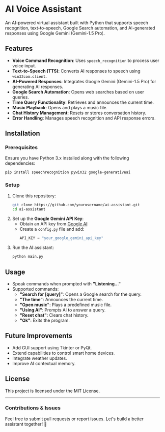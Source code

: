 # AI Voice Assistant

An AI-powered virtual assistant built with Python that supports speech recognition, text-to-speech, Google Search automation, and AI-generated responses using Google Gemini (Gemini-1.5 Pro).

## Features
- **Voice Command Recognition**: Uses `speech_recognition` to process user voice input.
- **Text-to-Speech (TTS)**: Converts AI responses to speech using `win32com.client`.
- **AI-Powered Responses**: Integrates Google Gemini (Gemini-1.5 Pro) for generating AI responses.
- **Google Search Automation**: Opens web searches based on user queries.
- **Time Query Functionality**: Retrieves and announces the current time.
- **Music Playback**: Opens and plays a music file.
- **Chat History Management**: Resets or stores conversation history.
- **Error Handling**: Manages speech recognition and API response errors.

## Installation
### Prerequisites
Ensure you have Python 3.x installed along with the following dependencies:

```sh
pip install speechrecognition pywin32 google-generativeai
```

### Setup
1. Clone this repository:
   ```sh
   git clone https://github.com/yourusername/ai-assistant.git
   cd ai-assistant
   ```
2. Set up the **Google Gemini API Key**:
   - Obtain an API key from [Google AI](https://ai.google.com/)
   - Create a `config.py` file and add:
     ```python
     API_KEY = "your_google_gemini_api_key"
     ```
3. Run the AI assistant:
   ```sh
   python main.py
   ```

## Usage
- Speak commands when prompted with **"Listening..."**
- Supported commands:
  - **"Search for [query]"**: Opens a Google search for the query.
  - **"The time"**: Announces the current time.
  - **"Open music"**: Plays a predefined music file.
  - **"Using AI"**: Prompts AI to answer a query.
  - **"Reset chat"**: Clears chat history.
  - **"Ok"**: Exits the program.

## Future Improvements
- Add GUI support using Tkinter or PyQt.
- Extend capabilities to control smart home devices.
- Integrate weather updates.
- Improve AI contextual memory.

## License
This project is licensed under the MIT License.

---
### **Contributions & Issues**
Feel free to submit pull requests or report issues. Let's build a better assistant together! 🚀

